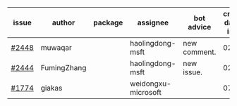| issue | author | package | assignee | bot advice | created date of issue | target release date | date from target |
| ------ | ------ | ------ | ------ | ------ | ------ | ------ | :-----: |
| [#2448](https://github.com/Azure/sdk-release-request/issues/2448) | muwaqar |  | haolingdong-msft | new comment. | 02-15 | 02-28 |  |
| [#2444](https://github.com/Azure/sdk-release-request/issues/2444) | FumingZhang |  | haolingdong-msft | new issue. | 02-14 | 02-21 |  |
| [#1774](https://github.com/Azure/sdk-release-request/issues/1774) | giakas |  | weidongxu-microsoft |  | 07-14 | 07-19 |  |
